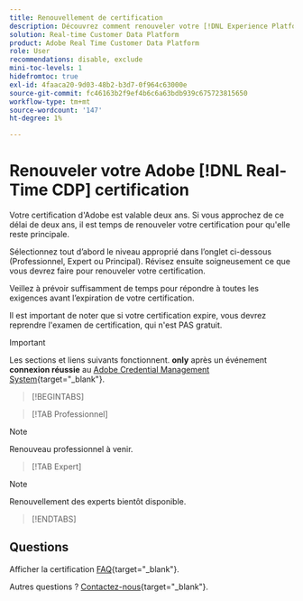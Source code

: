 ```yaml
---
title: Renouvellement de certification
description: Découvrez comment renouveler votre [!DNL Experience Platform] certification dans [!DNL Real-Time Customer Data Platform].
solution: Real-time Customer Data Platform
product: Adobe Real Time Customer Data Platform
role: User
recommendations: disable, exclude
mini-toc-levels: 1
hidefromtoc: true
exl-id: 4faaca20-9d03-48b2-b3d7-0f964c63000e
source-git-commit: fc46163b2f9ef4b6c6a63bdb939c675723815650
workflow-type: tm+mt
source-wordcount: '147'
ht-degree: 1%

---
```


# Renouveler votre Adobe [!DNL Real-Time CDP] certification

Votre certification d&#39;Adobe est valable deux ans. Si vous approchez de ce délai de deux ans, il est temps de renouveler votre certification pour qu&#39;elle reste principale.

Sélectionnez tout d’abord le niveau approprié dans l’onglet ci-dessous (Professionnel, Expert ou Principal). Révisez ensuite soigneusement ce que vous devrez faire pour renouveler votre certification.

Veillez à prévoir suffisamment de temps pour répondre à toutes les exigences avant l’expiration de votre certification.

Il est important de noter que si votre certification expire, vous devrez reprendre l&#39;examen de certification, qui n&#39;est PAS gratuit.

>[!IMPORTANT]
>
>Les sections et liens suivants fonctionnent. **only** après un événement **connexion réussie** au [Adobe Credential Management System](https://www.certmetrics.com/adobe){target="_blank"}.

>[!BEGINTABS]

>[!TAB Professionnel]

>[!NOTE]
>
>Renouveau professionnel à venir.

>[!TAB Expert]

>[!NOTE]
>
>Renouvellement des experts bientôt disponible.

>[!ENDTABS]

## Questions

Afficher la certification [FAQ](https://experienceleague.adobe.com/docs/certification/certification/faq.html){target="_blank"}.

Autres questions ? [Contactez-nous](mailto:certif@adobe.com){target="_blank"}.
